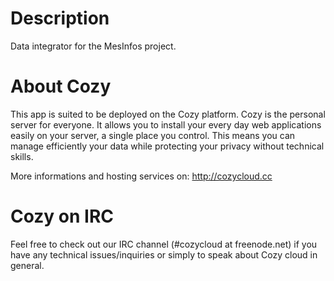 # Description

Data integrator for the MesInfos project.

# About Cozy

This app is suited to be deployed on the Cozy platform. Cozy is the personal
server for everyone. It allows you to install your every day web applications
easily on your server, a single place you control. This means you can manage
efficiently your data while protecting your privacy without technical skills.

More informations and hosting services on:
http://cozycloud.cc

# Cozy on IRC

Feel free to check out our IRC channel (#cozycloud at freenode.net) if you have any technical issues/inquiries or simply to speak about Cozy cloud in general.
